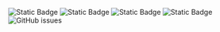 ![Static Badge](https://img.shields.io/badge/blacklists-61-000000) ![Static Badge](https://img.shields.io/badge/blacklisted-2912763-cc0000) ![Static Badge](https://img.shields.io/badge/whitelisted-2250-00CC00) ![Static Badge](https://img.shields.io/badge/streaming_blacklist-28107-000000) ![GitHub issues](https://img.shields.io/github/issues/fabriziosalmi/blacklists)
